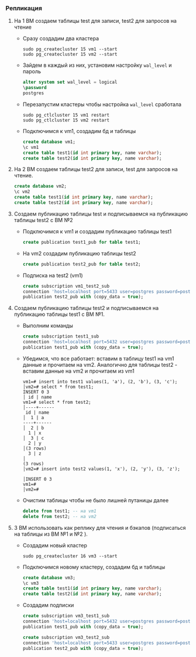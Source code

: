 ### Репликация

1. На 1 ВМ создаем таблицы test для записи, test2 для запросов на чтение
    - Сразу создадим два кластера
        ```shell
        sudo pg_createcluster 15 vm1 --start
        sudo pg_createcluster 15 vm2 --start
        ```
    - Зайдем в каждый из них, установим настройку `wal_level` и пароль
        ```sql
        alter system set wal_level = logical
        \password
        postgres
        ```
    - Перезапустим кластеры чтобы настройка `wal_level` сработала
        ```shell
        sudo pg_ctlcluster 15 vm1 restart
        sudo pg_ctlcluster 15 vm2 restart
        ```
    - Подключимся к vm1, создадим бд и таблицы
        ```sql
        create database vm1;
        \c vm1
        create table test1(id int primary key, name varchar);
        create table test2(id int primary key, name varchar);
        ```

2. На 2 ВМ создаем таблицы test2 для записи, test для запросов на чтение.
    ```sql
    create database vm2;
    \c vm2
    create table test1(id int primary key, name varchar);
    create table test2(id int primary key, name varchar);
    ```

3. Создаем публикацию таблицы test и подписываемся на публикацию таблицы test2 c ВМ №2
    - Подключимся к vm1 и cоздадим публикацию таблицы test1
        ```sql
        create publication test1_pub for table test1;
        ```
    - На vm2 создадим публикацию таблицы test2
        ```sql
        create publication test2_pub for table test2;
        ```
    - Подписка на test2 (vm1)
        ```sql
        create subscription vm1_test2_sub
        connection 'host=localhost port=5433 user=postgres password=postgres dbname=vm2' 
        publication test2_pub with (copy_data = true);
        ```

4. Создаем публикацию таблицы test2 и подписываемся на публикацию таблицы test1 с ВМ №1.
    - Выполним команды
        ```sql
        create subscription test1_sub
        connection 'host=localhost port=5432 user=postgres password=postgres dbname=vm1' 
        publication test1_pub with (copy_data = true);
        ```
    - Убедимся, что все работает: вставим в таблицу test1 на vm1 данные и прочитаем на vm2. 
    Аналогично для таблицы test2 - вставим данные на vm2 и прочитаем из vm1
        ```shell
        vm1=# insert into test1 values(1, 'a'), (2, 'b'), (3, 'c');     │vm2=# select * from test1;
        INSERT 0 3                                                      │ id | name 
        vm1=# select * from test2;                                      │----+------
         id | name                                                      │  1 | a
        ----+------                                                     │  2 | b
          1 | x                                                         │  3 | c
          2 | y                                                         │(3 rows)
          3 | z                                                         │
        (3 rows)                                                        │vm2=# insert into test2 values(1, 'x'), (2, 'y'), (3, 'z');
                                                                        │INSERT 0 3
        vm1=#                                                           │vm2=# 
        ```
    - Очистим таблицы чтобы не было лишней путаницы далее
        ```sql
        delete from test1; -- на vm1
        delete from test2; -- на vm2
        ```
5. 3 ВМ использовать как реплику для чтения и бэкапов (подписаться на таблицы из ВМ №1 и №2 ).
    - Создадим новый кластер
        ```shell
        sudo pg_createcluster 16 vm3 --start
        ```
    - Подключимся новому кластеру, создадим бд и таблицы
        ```sql
        create database vm3;
        \c vm3
        create table test1(id int primary key, name varchar);
        create table test2(id int primary key, name varchar);
        ```
    - Создадим подписки  
        ```sql
        create subscription vm3_test1_sub
        connection 'host=localhost port=5432 user=postgres password=postgres dbname=vm1' 
        publication test1_pub with (copy_data = true);

        create subscription vm3_test2_sub
        connection 'host=localhost port=5433 user=postgres password=postgres dbname=vm2' 
        publication test2_pub with (copy_data = true);
        ```
